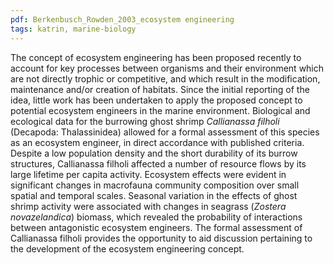 ```yaml
---
pdf: Berkenbusch_Rowden_2003_ecosystem engineering
tags: katrin, marine-biology
---
```

The concept of ecosystem engineering has been proposed recently to account for key processes
between organisms and their environment which are not directly trophic or competitive, and which result in the
modification, maintenance and/or creation of habitats. Since the initial reporting of the idea, little work has been
undertaken to apply the proposed concept to potential ecosystem engineers in the marine environment.
Biological and ecological data for the burrowing ghost shrimp *Callianassa filholi* (Decapoda: Thalassinidea)
allowed for a formal assessment of this species as an ecosystem engineer, in direct accordance with published
criteria. Despite a low population density and the short durability of its burrow structures, Callianassa filholi
affected a number of resource flows by its large lifetime per capita activity. Ecosystem effects were evident in
significant changes in macrofauna community composition over small spatial and temporal scales. Seasonal
variation in the effects of ghost shrimp activity were associated with changes in seagrass (*Zostera novazelandica*)
biomass, which revealed the probability of interactions between antagonistic ecosystem engineers. The formal
assessment of Callianassa filholi provides the opportunity to aid discussion pertaining to the development of the
ecosystem engineering concept.
